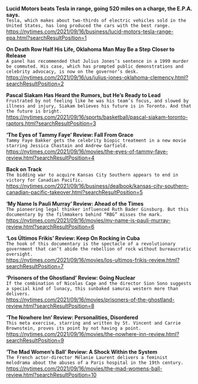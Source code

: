 **Lucid Motors beats Tesla in range, going 520 miles on a charge, the E.P.A. says.**\
`Tesla, which makes about two-thirds of electric vehicles sold in the United States, has long produced the cars with the best range.`\
https://nytimes.com/2021/09/16/business/lucid-motors-tesla-range-epa.html?searchResultPosition=1

**On Death Row Half His Life, Oklahoma Man May Be a Step Closer to Release**\
`A panel has recommended that Julius Jones’s sentence in a 1999 murder be commuted. His case, which has prompted public demonstrations and celebrity advocacy, is now on the governor’s desk.`\
https://nytimes.com/2021/09/16/us/julius-jones-oklahoma-clemency.html?searchResultPosition=2

**Pascal Siakam Has Heard the Rumors, but He’s Ready to Lead**\
`Frustrated by not feeling like he was his team’s focus, and slowed by illness and injury, Siakam believes his future is in Toronto. And that the future is bright.`\
https://nytimes.com/2021/09/16/sports/basketball/pascal-siakam-toronto-raptors.html?searchResultPosition=3

**‘The Eyes of Tammy Faye’ Review: Fall From Grace**\
`Tammy Faye Bakker gets the celebrity biopic treatment in a new movie starring Jessica Chastain and Andrew Garfield.`\
https://nytimes.com/2021/09/16/movies/the-eyes-of-tammy-faye-review.html?searchResultPosition=4

**Back on Track**\
`The bidding war to acquire Kansas City Southern appears to end in victory for Canadian Pacific.`\
https://nytimes.com/2021/09/16/business/dealbook/kansas-city-southern-canadian-pacific-takeover.html?searchResultPosition=5

**‘My Name Is Pauli Murray’ Review: Ahead of the Times**\
`The pioneering legal thinker influenced Ruth Bader Ginsburg. But this documentary by the filmmakers behind “RBG” misses the mark.`\
https://nytimes.com/2021/09/16/movies/my-name-is-pauli-murray-review.html?searchResultPosition=6

**‘Los Últimos Frikis’ Review: Keep On Rocking in Cuba**\
`The hook of this documentary is the spectacle of a revolutionary government that can’t abide the rebellion of rock without bureaucratic oversight.`\
https://nytimes.com/2021/09/16/movies/los-ultimos-frikis-review.html?searchResultPosition=7

**‘Prisoners of the Ghostland’ Review: Going Nuclear**\
`If the combination of Nicolas Cage and the director Sion Sono suggests a special kind of lunacy, this sunbaked samurai western more than delivers.`\
https://nytimes.com/2021/09/16/movies/prisoners-of-the-ghostland-review.html?searchResultPosition=8

**‘The Nowhere Inn’ Review: Personalities, Disordered**\
`This meta exercise, starring and written by St. Vincent and Carrie Brownstein, proves its point by not having a point.`\
https://nytimes.com/2021/09/16/movies/the-nowhere-inn-review.html?searchResultPosition=9

**‘The Mad Women’s Ball’ Review: A Shock Within the System**\
`The French actor-director Mélanie Laurent delivers a feminist melodrama about the abuses of a Paris hospital in the 19th century.`\
https://nytimes.com/2021/09/16/movies/the-mad-womens-ball-review.html?searchResultPosition=10

